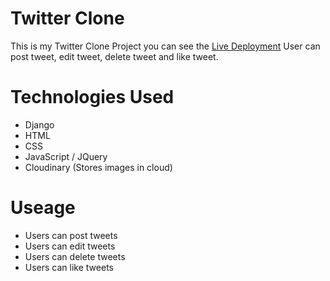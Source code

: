 # Twitter Clone
This is my Twitter Clone Project you can see the [Live Deployment](https://vipul-twitter-clone.herokuapp.com/)
User can post tweet, edit tweet, delete tweet and like tweet.


# Technologies Used
 - Django
 - HTML
 - CSS
 - JavaScript / JQuery
 - Cloudinary (Stores images in cloud)
 
 # Useage
  - Users can post tweets
  - Users can edit tweets
  - Users can delete tweets
  - Users can like tweets
